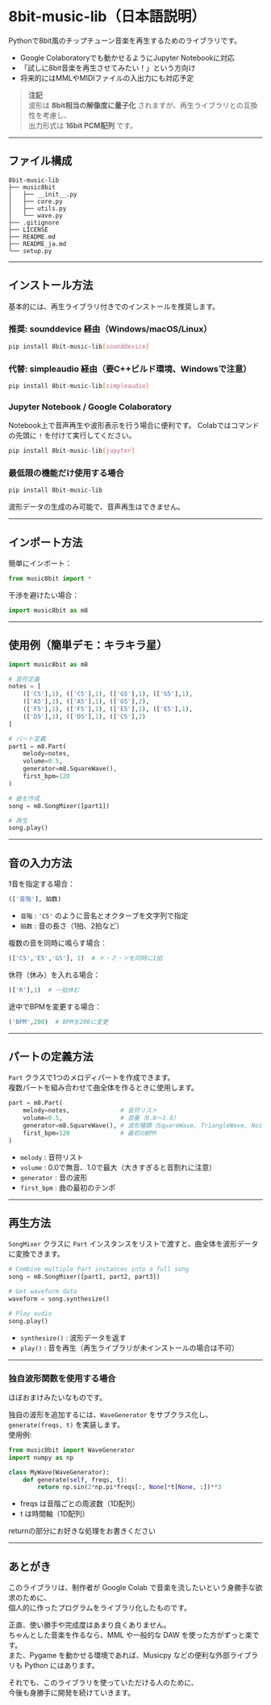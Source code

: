 # 8bit-music-lib（日本語説明）

Pythonで8bit風のチップチューン音楽を再生するためのライブラリです。

- Google Colaboratoryでも動かせるようにJupyter Notebookに対応
- 「試しに8bit音楽を再生させてみたい！」という方向け
- 将来的にはMMLやMIDIファイルの入出力にも対応予定

> **注記**  
> 波形は **8bit相当の解像度に量子化** されますが、再生ライブラリとの互換性を考慮し、  
> 出力形式は **16bit PCM配列** です。

---

## ファイル構成

```
8bit-music-lib
├── music8bit
│   ├── __init__.py
│   ├── core.py
│   ├── utils.py
│   └── wave.py
├── .gitignore
├── LICENSE
├── README.md
├── README_ja.md
└── setup.py
```

---

## インストール方法

基本的には、再生ライブラリ付きでのインストールを推奨します。

### 推奨: sounddevice 経由（Windows/macOS/Linux）
```bash
pip install 8bit-music-lib[sounddevice]
```

### 代替: simpleaudio 経由（要C++ビルド環境、Windowsで注意）
```bash
pip install 8bit-music-lib[simpleaudio]
```

### Jupyter Notebook / Google Colaboratory
Notebook上で音声再生や波形表示を行う場合に便利です。
Colabではコマンドの先頭に `!` を付けて実行してください。
```bash
pip install 8bit-music-lib[jupyter]
```

### 最低限の機能だけ使用する場合
```bash
pip install 8bit-music-lib
```
波形データの生成のみ可能で、音声再生はできません。

---

## インポート方法

簡単にインポート：
```python
from music8bit import *
```

干渉を避けたい場合：
```python
import music8bit as m8
```

---

## 使用例（簡単デモ：キラキラ星）

```python
import music8bit as m8

# 音符定義
notes = [
    (['C5'],1), (['C5'],1), (['G5'],1), (['G5'],1),
    (['A5'],1), (['A5'],1), (['G5'],2),
    (['F5'],1), (['F5'],1), (['E5'],1), (['E5'],1),
    (['D5'],1), (['D5'],1), (['C5'],2)
]

# パート定義
part1 = m8.Part(
    melody=notes,
    volume=0.5,
    generator=m8.SquareWave(),
    first_bpm=120
)

# 曲を作成
song = m8.SongMixer([part1])

# 再生
song.play()
```

---

## 音の入力方法

1音を指定する場合：
```python
(['音階'], 拍数)
```

- `音階` : `'C5'` のように音名とオクターブを文字列で指定
- `拍数` : 音の長さ（1拍、2拍など）

複数の音を同時に鳴らす場合：
```python
(['C5','E5','G5'], 1)  # ド・ミ・ソを同時に1拍
```

休符（休み）を入れる場合：
```python
(['R'],1)  # 一拍休む
```

途中でBPMを変更する場合：
```python
('BPM',200)  # BPMを200に変更
```

---

## パートの定義方法

`Part` クラスで1つのメロディパートを作成できます。  
複数パートを組み合わせて曲全体を作るときに使用します。

```python
part = m8.Part(
    melody=notes,              # 音符リスト
    volume=0.5,                # 音量（0.0〜1.0）
    generator=m8.SquareWave(), # 波形種類（SquareWave, TriangleWave, NoiseWave, SineWaveなど）
    first_bpm=120              # 最初のBPM
)
```

- `melody` : 音符リスト
- `volume` : 0.0で無音、1.0で最大（大きすぎると音割れに注意）
- `generator` : 音の波形
- `first_bpm` : 曲の最初のテンポ

---

## 再生方法

`SongMixer` クラスに `Part` インスタンスをリストで渡すと、曲全体を波形データに変換できます。

```python
# Combine multiple Part instances into a full song
song = m8.SongMixer([part1, part2, part3])

# Get waveform data
waveform = song.synthesize()

# Play audio
song.play()
```

- `synthesize()` : 波形データを返す  
- `play()` : 音を再生（再生ライブラリが未インストールの場合は不可）

---

### 独自波形関数を使用する場合
ほぼおまけみたいなものです。

独自の波形を追加するには、`WaveGenerator` をサブクラス化し、`generate(freqs, t)` を実装します。  
使用例:
```python
from music8bit import WaveGenerator
import numpy as np

class MyWave(WaveGenerator):
    def generate(self, freqs, t):
        return np.sin(2*np.pi*freqs[:, None]*t[None, :])**3
```
- freqs は音階ごとの周波数（1D配列）
- t は時間軸（1D配列）  

returnの部分にお好きな処理をお書きください

---
## あとがき

このライブラリは、制作者が Google Colab で音楽を流したいという身勝手な欲求のために、  
個人的に作ったプログラムをライブラリ化したものです。

正直、使い勝手や完成度はあまり良くありません。  
ちゃんとした音楽を作るなら、MML や一般的な DAW を使った方がずっと楽です。  
また、Pygame を動かせる環境であれば、Musicpy などの便利な外部ライブラリも Python にはあります。

それでも、このライブラリを使っていただける人のために、  
今後も身勝手に開発を続けていきます。
